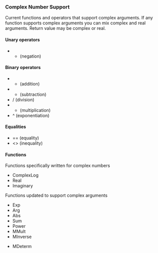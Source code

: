 
### Complex Number Support

Current functions and operators that support complex arguments. If any function supports complex arguments you can mix complex and real arguments. Return value may be complex or real.

#### Unary operators

+ - (negation)

#### Binary operators

+ + (addition)
+ - (subtraction)
+ / (division)
+ * (multiplication)
+ ^ (exponentiation)

#### Equalities

+ == (equality)
+ <> (inequality)

#### Functions

Functions specifically written for complex numbers

+ ComplexLog
+ Real
+ Imaginary

Functions updated to support complex arguments 

+ Exp
+ Arg
+ Abs
+ Sum
+ Power
+ MMult
+ MInverse
* MDeterm




